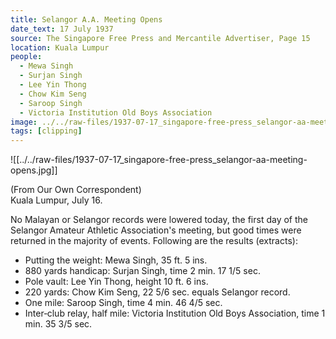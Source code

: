 ```yaml
---
title: Selangor A.A. Meeting Opens
date_text: 17 July 1937
source: The Singapore Free Press and Mercantile Advertiser, Page 15
location: Kuala Lumpur
people:
  - Mewa Singh
  - Surjan Singh
  - Lee Yin Thong
  - Chow Kim Seng
  - Saroop Singh
  - Victoria Institution Old Boys Association
image: ../../raw-files/1937-07-17_singapore-free-press_selangor-aa-meeting-opens.jpg
tags: [clipping]
---
```

![[../../raw-files/1937-07-17_singapore-free-press_selangor-aa-meeting-opens.jpg]]

(From Our Own Correspondent)  
Kuala Lumpur, July 16.

No Malayan or Selangor records were lowered today, the first day of the Selangor Amateur Athletic Association's meeting, but good times were returned in the majority of events. Following are the results (extracts):

- Putting the weight: Mewa Singh, 35 ft. 5 ins.
- 880 yards handicap: Surjan Singh, time 2 min. 17 1/5 sec.
- Pole vault: Lee Yin Thong, height 10 ft. 6 ins.
- 220 yards: Chow Kim Seng, 22 5/6 sec. equals Selangor record.
- One mile: Saroop Singh, time 4 min. 46 4/5 sec.
- Inter‑club relay, half mile: Victoria Institution Old Boys Association, time 1 min. 35 3/5 sec.
